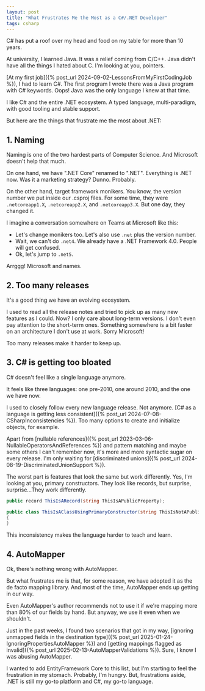 ```yaml
---
layout: post
title: "What Frustrates Me the Most as a C#/.NET Developer"
tags: csharp
---
```


C# has put a roof over my head and food on my table for more than 10 years.

At university, I learned Java. It was a relief coming from C/C++. Java didn't have all the things I hated about C. I'm looking at you, pointers.

[At my first job]({% post_url 2024-09-02-LessonsFromMyFirstCodingJob %}), I had to learn C#. The first program I wrote there was a Java program with C# keywords. Oops! Java was the only language I knew at that time.

I like C# and the entire .NET ecosystem. A typed language, multi-paradigm, with good tooling and stable support.

But here are the things that frustrate me the most about .NET:

## 1. Naming

Naming is one of the two hardest parts of Computer Science. And Microsoft doesn't help that much.

On one hand, we have ".NET Core" renamed to ".NET". Everything is .NET now. Was it a marketing strategy? Dunno. Probably.

On the other hand, target framework monikers. You know, the version number we put inside our .csproj files. For some time, they were `.netcoreapp1.X`, `.netcoreapp2.X`, and `.netcoreapp3.X`. But one day, they changed it.

I imagine a conversation somewhere on Teams at Microsoft like this: 
- Let's change monikers too. Let's also use `.net` plus the version number.
- Wait, we can't do `.net4`. We already have a .NET Framework 4.0. People will get confused.
- Ok, let's jump to `.net5`.

Arrggg! Microsoft and names.

## 2. Too many releases

It's a good thing we have an evolving ecosystem.

I used to read all the release notes and tried to pick up as many new features as I could. Now? I only care about long-term versions. I don't even pay attention to the short-term ones. Something somewhere is a bit faster on an architecture I don't use at work. Sorry Microsoft!

Too many releases make it harder to keep up.

## 3. C# is getting too bloated

C# doesn't feel like a single language anymore.

It feels like three languages: one pre-2010, one around 2010, and the one we have now.

I used to closely follow every new language release. Not anymore. [C# as a language is getting less consistent]({% post_url 2024-07-08-CSharpInconsistencies %}). Too many options to create and initialize objects, for example.

Apart from [nullable references]({% post_url 2023-03-06-NullableOperatorsAndReferences %}) and pattern matching and maybe some others I can't remember now, it's more and more syntactic sugar on every release. I'm only waiting for [discriminated unions]({% post_url 2024-08-19-DiscriminatedUnionSupport %}).

The worst part is features that look the same but work differently. Yes, I'm looking at you, primary constructors. They look like records, but surprise, surprise...They work differently.

```csharp
public record ThisIsARecord(string ThisIsAPublicProperty);

public class ThisIsAClassUsingPrimaryConstructor(string ThisIsNotAPublicProperty)
{
}
```

This inconsistency makes the language harder to teach and learn.

## 4. AutoMapper

Ok, there's nothing wrong with AutoMapper.

But what frustrates me is that, for some reason, we have adopted it as the de facto mapping library. And most of the time, AutoMapper ends up getting in our way.

Even AutoMapper's author recommends not to use it if we're mapping more than 80% of our fields by hand. But anyway, we use it even when we shouldn't.

Just in the past weeks, I found two scenarios that got in my way, [ignoring unmapped fields in the destination type]({% post_url 2025-01-24-IgnoringPropertiesAutoMapper %}) and [getting mappings flagged as invalid]({% post_url 2025-02-13-AutoMapperValidations %}). Sure, I know I was abusing AutoMapper.

I wanted to add EntityFramework Core to this list, but I'm starting to feel the frustration in my stomach. Probably, I'm hungry. But, frustrations aside, .NET is still my go-to platform and C#, my go-to language.
